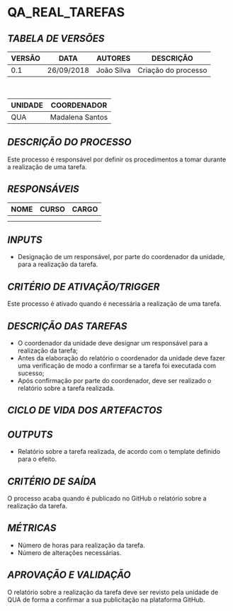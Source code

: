 QA_REAL_TAREFAS
======

## *TABELA DE VERSÕES*



| VERSÃO | DATA | AUTORES | DESCRIÇÃO |
|--------|------|---------|-----------|
|   0.1     |    26/09/2018  |    João Silva     |       Criação do processo    |
<br>

| UNIDADE | COORDENADOR |
|---------|-------------|
|    QUA     |    Madalena Santos    |     




## *DESCRIÇÃO DO PROCESSO*


Este processo é responsável por definir os procedimentos a tomar durante a realização de uma tarefa. 




## *RESPONSÁVEIS*


| NOME | CURSO | CARGO |
|------|-------|-------|
|      |       |       |
|      |       |       |


## *INPUTS*

- Designação de um responsável, por parte do coordenador da unidade, para a realização da tarefa.


## *CRITÉRIO DE ATIVAÇÃO/TRIGGER*


Este processo é ativado quando é necessária a realização de uma tarefa.



## *DESCRIÇÃO DAS TAREFAS*


- O coordenador da unidade deve designar um responsável para a realização da tarefa;
- Antes da elaboração do relatório o coordenador da unidade deve fazer uma verificação de modo a confirmar se a tarefa foi executada com sucesso;
- Após confirmação por parte do coordenador, deve ser realizado o relatório sobre a tarefa realizada.




## *CICLO DE VIDA DOS ARTEFACTOS*








## *OUTPUTS*


- Relatório sobre a tarefa realizada, de acordo com o template definido para o efeito.


## *CRITÉRIO DE SAÍDA*


O processo acaba quando é publicado no GitHub o relatório sobre a realização da tarefa.



## *MÉTRICAS*


- Número de horas para realização da tarefa.
- Número de alterações necessárias.




## *APROVAÇÃO E VALIDAÇÃO*


O relatório sobre a realização da tarefa deve ser revisto pela unidade de QUA de forma a confirmar a sua publicitação na plataforma GitHub.





